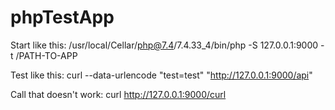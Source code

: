 # phpTestApp


Start like this: /usr/local/Cellar/php@7.4/7.4.33_4/bin/php -S 127.0.0.1:9000 -t /PATH-TO-APP

Test like this: curl --data-urlencode "test=test" "http://127.0.0.1:9000/api"

Call that doesn't work: curl http://127.0.0.1:9000/curl
